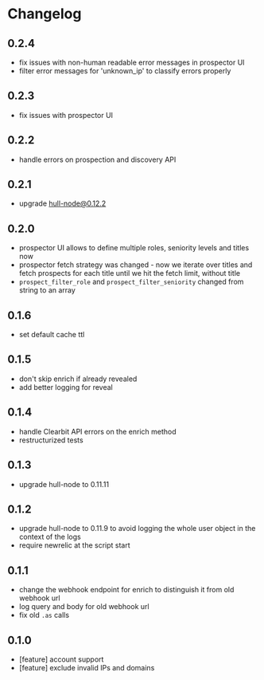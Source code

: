 # Changelog

## 0.2.4

- fix issues with non-human readable error messages in prospector UI
- filter error messages for 'unknown_ip' to classify errors properly

## 0.2.3

- fix issues with prospector UI

## 0.2.2

- handle errors on prospection and discovery API

## 0.2.1

- upgrade hull-node@0.12.2

## 0.2.0

- prospector UI allows to define multiple roles, seniority levels and titles now
- prospector fetch strategy was changed - now we iterate over titles and fetch prospects for each title until we hit the fetch limit, without title 
- `prospect_filter_role` and `prospect_filter_seniority` changed from string to an array

## 0.1.6

- set default cache ttl

## 0.1.5

- don't skip enrich if already revealed
- add better logging for reveal

## 0.1.4

- handle Clearbit API errors on the enrich method
- restructurized tests

## 0.1.3

- upgrade hull-node to 0.11.11

## 0.1.2

- upgrade hull-node to 0.11.9 to avoid logging the whole user object in the context of the logs
- require newrelic at the script start

## 0.1.1

- change the webhook endpoint for enrich to distinguish it from old webhook url
- log query and body for old webhook url
- fix old `.as` calls

## 0.1.0

- [feature] account support
- [feature] exclude invalid IPs and domains
